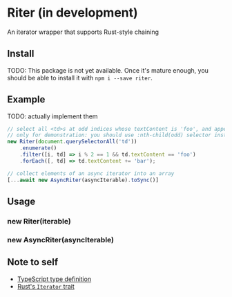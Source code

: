 # Riter (in development)

An iterator wrapper that supports Rust-style chaining

## Install

TODO: This package is not yet available. Once it's mature enough, you should be able to install it with `npm i --save riter`.

## Example

TODO: actually implement them

```javascript
// select all <td>s at odd indices whose textContent is 'foo', and append 'bar' to each of them
// only for demonstration: you should use :nth-child(odd) selector instead
new Riter(document.querySelectorAll('td'))
	.enumerate()
	.filter([i, td] => i % 2 == 1 && td.textContent == 'foo')
	.forEach([, td] => td.textContent += 'bar');

// collect elements of an async iterator into an array
[...await new AsyncRiter(asyncIterable).toSync()]
```

## Usage

### new Riter(iterable)

### new AsyncRiter(asyncIterable)

## Note to self

* [TypeScript type definition](https://github.com/microsoft/TypeScript/tree/main/lib)
* [Rust's `Iterator` trait](https://doc.rust-lang.org/stable/std/iter/trait.Iterator.html)
